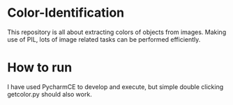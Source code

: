# Color-Identification
This repository is all about extracting colors of objects from images. Making use of PIL, lots of image related tasks can be performed efficiently.

# How to run
I have used PycharmCE to develop and execute, but simple double clicking getcolor.py should also work.
